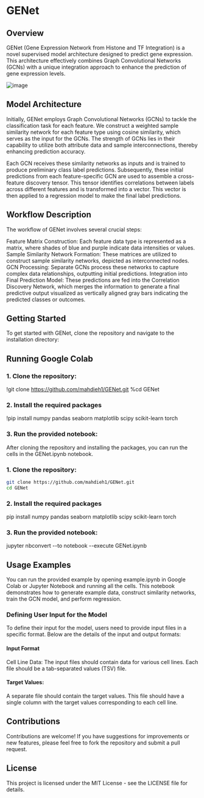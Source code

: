 # GENet

## Overview
GENet (Gene Expression Network from Histone and TF Integration) is a novel supervised model architecture designed to predict gene expression. This architecture effectively combines Graph Convolutional Networks (GCNs) with a unique integration approach to enhance the prediction of gene expression levels.

![image](https://github.com/mahdieh1/GENet/assets/12238056/050172e2-ed16-473e-a9d7-04d41ec714b6)


## Model Architecture
Initially, GENet employs Graph Convolutional Networks (GCNs) to tackle the classification task for each feature. We construct a weighted sample similarity network for each feature type using cosine similarity, which serves as the input for the GCNs. The strength of GCNs lies in their capability to utilize both attribute data and sample interconnections, thereby enhancing prediction accuracy.

Each GCN receives these similarity networks as inputs and is trained to produce preliminary class label predictions. Subsequently, these initial predictions from each feature-specific GCN are used to assemble a cross-feature discovery tensor. This tensor identifies correlations between labels across different features and is transformed into a vector. This vector is then applied to a regression model to make the final label predictions.

## Workflow Description
The workflow of GENet involves several crucial steps:

Feature Matrix Construction: Each feature data type is represented as a matrix, where shades of blue and purple indicate data intensities or values.
Sample Similarity Network Formation: These matrices are utilized to construct sample similarity networks, depicted as interconnected nodes.
GCN Processing: Separate GCNs process these networks to capture complex data relationships, outputting initial predictions.
Integration into Final Prediction Model: These predictions are fed into the Correlation Discovery Network, which merges the information to generate a final predictive output visualized as vertically aligned gray bars indicating the predicted classes or outcomes.

## Getting Started

To get started with GENet, clone the repository and navigate to the installation directory:
## Running Google Colab

### 1. Clone the repository:

!git clone https://github.com/mahdieh1/GENet.git
%cd GENet

### 2. Install the required packages

!pip install numpy pandas seaborn matplotlib scipy scikit-learn torch

### 3. Run the provided notebook:

After cloning the repository and installing the packages, you can run the cells in the GENet.ipynb notebook.


### 1. Clone the repository:

 ```bash
git clone https://github.com/mahdieh1/GENet.git
cd GENet
```

### 2. Install the required packages

pip install numpy pandas seaborn matplotlib scipy scikit-learn torch

### 3. Run the provided notebook:

jupyter nbconvert --to notebook --execute GENet.ipynb



## Usage Examples
You can run the provided example by opening example.ipynb in Google Colab or Jupyter Notebook and running all the cells. This notebook demonstrates how to generate example data, construct similarity networks, train the GCN model, and perform regression.

### Defining User Input for the Model
To define their input for the model, users need to provide input files in a specific format. Below are the details of the input and output formats:

#### Input Format
Cell Line Data:
The input files should contain data for various cell lines. Each file should be a tab-separated values (TSV) file.

#### Target Values:
A separate file should contain the target values. This file should have a single column with the target values corresponding to each cell line.

## Contributions
Contributions are welcome! If you have suggestions for improvements or new features, please feel free to fork the repository and submit a pull request.

## License
This project is licensed under the MIT License - see the LICENSE file for details.
